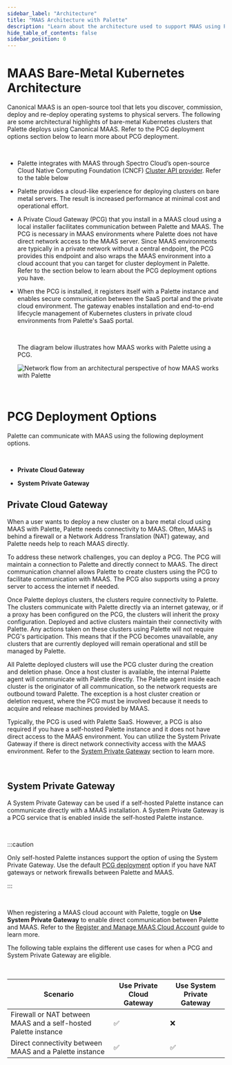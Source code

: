 ```yaml
---
sidebar_label: "Architecture"
title: "MAAS Architecture with Palette"
description: "Learn about the architecture used to support MAAS using Palette"
hide_table_of_contents: false
sidebar_position: 0
---
```




# MAAS Bare-Metal Kubernetes Architecture

Canonical MAAS is an open-source tool that lets you discover, commission, deploy and re-deploy operating systems to physical servers. The following are some architectural highlights of bare-metal Kubernetes clusters that Palette deploys using Canonical MAAS. Refer to the PCG deployment options section below to learn more about PCG deployment.

<br />

- Palette integrates with MAAS through Spectro Cloud’s open-source Cloud Native Computing Foundation (CNCF) [Cluster API provider](https://github.com/spectrocloud/cluster-api-provider-maas).
Refer to the table below


- Palette provides a cloud-like experience for deploying clusters on bare metal servers. The result is increased performance at minimal cost and operational effort.


- A Private Cloud Gateway (PCG) that you install in a MAAS cloud using a local installer facilitates communication between Palette and MAAS. The PCG is necessary in MAAS environments where Palette does not have direct network access to the MAAS server. Since MAAS environments are typically in a private network without a central endpoint, the PCG provides this endpoint and also wraps the MAAS environment into a cloud account that you can target for cluster deployment in Palette. Refer to the section below to learn about the PCG deployment options you have. 


- When the PCG is installed, it registers itself with a Palette instance and enables secure communication between the SaaS portal and the private cloud environment. The gateway enables installation and end-to-end lifecycle management of Kubernetes clusters in private cloud environments from Palette's SaaS portal.


  <br />

  The diagram below illustrates how MAAS works with Palette using a PCG.

  ![Network flow from an architectural perspective of how MAAS works with Palette](/maas_cluster_architecture.png)

  <br />

# PCG Deployment Options

Palette can communicate with MAAS using the following deployment options.

<br />


- **Private Cloud Gateway**


- **System Private Gateway**

## Private Cloud Gateway

When a user wants to deploy a new cluster on a bare metal cloud using MAAS with Palette, Palette needs connectivity to MAAS. Often, MAAS is behind a firewall or a Network Address Translation (NAT) gateway, and Palette needs help to reach MAAS directly. 

To address these network challenges, you can deploy a PCG. The PCG will maintain a connection to Palette and directly connect to MAAS. The direct communication channel allows Palette to create clusters using the PCG to facilitate communication with MAAS. The PCG also supports using a proxy server to access the internet if needed.

Once Palette deploys clusters, the clusters require connectivity to Palette. The clusters communicate with Palette directly via an internet gateway, or if a proxy has been configured on the PCG, the clusters will inherit the proxy configuration. Deployed and active clusters maintain their connectivity with Palette. Any actions taken on these clusters using Palette will not require PCG's participation. This means that if the PCG becomes unavailable, any clusters that are currently deployed will remain operational and still be managed by Palette. 

All Palette deployed clusters will use the PCG cluster during the creation and deletion phase. Once a host cluster is available, the internal Palette agent will communicate with Palette directly. The Palette agent inside each cluster is the originator of all communication, so the network requests are outbound toward Palette. The exception is a host cluster creation or deletion request, where the PCG must be involved because it needs to acquire and release machines provided by MAAS.

Typically, the PCG is used with Palette SaaS. However, a PCG is also required if you have a self-hosted Palette instance and it does not have direct access to the MAAS environment. You can utilize the System Private Gateway if there is direct network connectivity access with the MAAS environment. Refer to the [System Private Gateway](/clusters/data-center/maas/architecture/#systemprivategateway) section to learn more.

<br />


## System Private Gateway

A System Private Gateway can be used if a self-hosted Palette instance can communicate directly with a MAAS installation. A System Private Gateway is a PCG service that is enabled inside the self-hosted Palette instance. 

<br />

:::caution

Only self-hosted Palette instances support the option of using the System Private Gateway. Use the default [PCG deployment](/clusters/data-center/maas/architecture/#privatecloudgateway) option if you have NAT gateways or network firewalls between Palette and MAAS.

:::

<br />

When registering a MAAS cloud account with Palette, toggle on **Use System Private Gateway** to enable direct communication between Palette and MAAS. Refer to the [Register and Manage MAAS Cloud Account](/clusters/data-center/maas/register-manage-maas-cloud-accounts) guide to learn more.

The following table explains the different use cases for when a PCG and System Private Gateway are eligible.  

<br />

| Scenario | Use Private Cloud Gateway | Use System Private Gateway |
|-----------|----|----------------|
| Firewall or NAT between MAAS and a self-hosted Palette instance | ✅ | ❌ |
| Direct connectivity between MAAS and a Palette instance | ✅ | ✅ |


<br />

